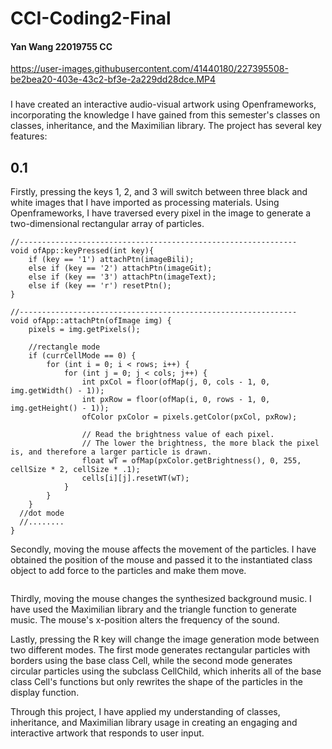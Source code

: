 # CCI-Coding2-Final

#### Yan Wang 22019755 CC

https://user-images.githubusercontent.com/41440180/227395508-be2bea20-403e-43c2-bf3e-2a229dd28dce.MP4

### 

I have created an interactive audio-visual artwork using Openframeworks, incorporating the knowledge I have gained from this semester's classes on classes, inheritance, and the Maximilian library. The project has several key features:

## 0.1

Firstly, pressing the keys 1, 2, and 3 will switch between three black and white images that I have imported as processing materials. Using Openframeworks, I have traversed every pixel in the image to generate a two-dimensional rectangular array of particles.

```
//--------------------------------------------------------------
void ofApp::keyPressed(int key){
	if (key == '1') attachPtn(imageBili);
	else if (key == '2') attachPtn(imageGit);
	else if (key == '3') attachPtn(imageText);
	else if (key == 'r') resetPtn();
}

//--------------------------------------------------------------
void ofApp::attachPtn(ofImage img) {
	pixels = img.getPixels();

	//rectangle mode
	if (currCellMode == 0) {
		for (int i = 0; i < rows; i++) {
			for (int j = 0; j < cols; j++) {
				int pxCol = floor(ofMap(j, 0, cols - 1, 0, img.getWidth() - 1));
				int pxRow = floor(ofMap(i, 0, rows - 1, 0, img.getHeight() - 1));
				ofColor pxColor = pixels.getColor(pxCol, pxRow);
        
				// Read the brightness value of each pixel. 
				// The lower the brightness, the more black the pixel is, and therefore a larger particle is drawn.
				float wT = ofMap(pxColor.getBrightness(), 0, 255, cellSize * 2, cellSize * .1);
				cells[i][j].resetWT(wT);
			}
		}
	} 
  //dot mode
  //........
}
```

Secondly, moving the mouse affects the movement of the particles. I have obtained the position of the mouse and passed it to the instantiated class object to add force to the particles and make them move.

```

```


Thirdly, moving the mouse changes the synthesized background music. I have used the Maximilian library and the triangle function to generate music. The mouse's x-position alters the frequency of the sound.

Lastly, pressing the R key will change the image generation mode between two different modes. The first mode generates rectangular particles with borders using the base class Cell, while the second mode generates circular particles using the subclass CellChild, which inherits all of the base class Cell's functions but only rewrites the shape of the particles in the display function.

Through this project, I have applied my understanding of classes, inheritance, and Maximilian library usage in creating an engaging and interactive artwork that responds to user input.
